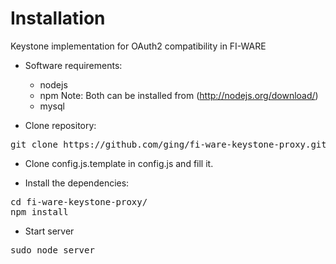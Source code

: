 Installation
===================

Keystone implementation for OAuth2 compatibility in FI-WARE

- Software requirements:

	+ nodejs 
	+ npm
	Note: Both can be installed from (http://nodejs.org/download/)
	+ mysql
	
- Clone repository:

<pre>
git clone https://github.com/ging/fi-ware-keystone-proxy.git
</pre>


- Clone config.js.template in config.js and fill it. 

- Install the dependencies:

<pre>
cd fi-ware-keystone-proxy/
npm install
</pre>

- Start server

<pre>
sudo node server
</pre>
